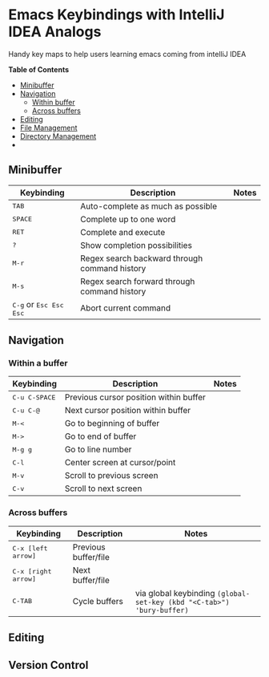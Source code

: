 # Emacs Keybindings with IntelliJ IDEA Analogs
Handy key maps to help users learning emacs coming from intelliJ IDEA

**Table of Contents**

- [Minibuffer](#minibuffer)
- [Navigation](#navigation)
  - [Within buffer](#within-buffer)
  - [Across buffers](#across-buffers)
- [Editing](#editing)
- [File Management](#file-management)
- [Directory Management](#directory-management)
-

## Minibuffer

Keybinding                                | Description                                           | Notes
------------------------------------------|-------------------------------------------------------|------------------------------------
<kbd>TAB</kbd>                            | Auto-complete as much as possible                     |
<kbd>SPACE</kbd>                          | Complete up to one word                               |
<kbd>RET</kbd>                            | Complete and execute                                  |
<kbd>?</kbd>                              | Show completion possibilities                         |
<kbd>M-r</kbd>                            | Regex search backward through command history         |
<kbd>M-s</kbd>                            | Regex search forward through command history          |
<kbd>C-g</kbd> or <kbd>Esc Esc Esc</kbd>  | Abort current command                                 |

## Navigation

### Within a buffer

Keybinding                                | Description                              | Notes
------------------------------------------|------------------------------------------|--------------------------
<kbd>C-u C-SPACE</kbd>                    | Previous cursor position within buffer   |
<kbd>C-u C-@</kbd>                        | Next cursor position within buffer       |
<kbd>M-<</kbd>                            | Go to beginning of buffer                |
<kbd>M-></kbd>                            | Go to end of buffer                      |
<kbd>M-g g</kbd>                          | Go to line number                        |
<kbd>C-l</kbd>                            | Center screen at cursor/point            |
<kbd>M-v</kbd>                            | Scroll to previous screen                |
<kbd>C-v</kbd>                            | Scroll to next screen                    |



### Across buffers

Keybinding                                | Description                     | Notes
------------------------------------------|---------------------------------|-------------------------------------
<kbd>C-x [left arrow]</kbd>               | Previous buffer/file            |
<kbd>C-x [right arrow]</kbd>              | Next buffer/file                |
<kbd>C-TAB</kbd>                          | Cycle buffers                   | via global keybinding `(global-set-key (kbd "<C-tab>") 'bury-buffer)`


## Editing



## Version Control
